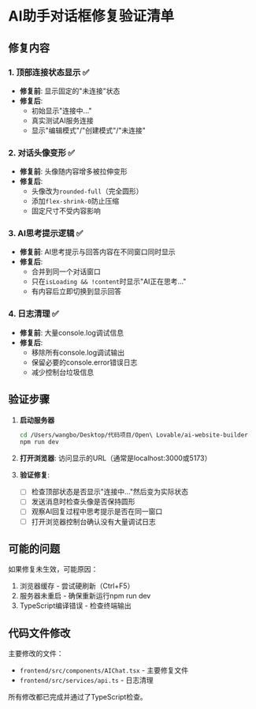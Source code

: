 # AI助手对话框修复验证清单

## 修复内容

### 1. 顶部连接状态显示 ✅
- **修复前**: 显示固定的"未连接"状态
- **修复后**: 
  - 初始显示"连接中..."
  - 真实测试AI服务连接
  - 显示"编辑模式"/"创建模式"/"未连接"

### 2. 对话头像变形 ✅
- **修复前**: 头像随内容增多被拉伸变形
- **修复后**: 
  - 头像改为`rounded-full`（完全圆形）
  - 添加`flex-shrink-0`防止压缩
  - 固定尺寸不受内容影响

### 3. AI思考提示逻辑 ✅
- **修复前**: AI思考提示与回答内容在不同窗口同时显示
- **修复后**:
  - 合并到同一个对话窗口
  - 只在`isLoading && !content`时显示"AI正在思考..."
  - 有内容后立即切换到显示回答

### 4. 日志清理 ✅
- **修复前**: 大量console.log调试信息
- **修复后**:
  - 移除所有console.log调试输出
  - 保留必要的console.error错误日志
  - 减少控制台垃圾信息

## 验证步骤

1. **启动服务器**
   ```bash
   cd /Users/wangbo/Desktop/代码项目/Open\ Lovable/ai-website-builder
   npm run dev
   ```

2. **打开浏览器**: 访问显示的URL（通常是localhost:3000或5173）

3. **验证修复**:
   - [ ] 检查顶部状态是否显示"连接中..."然后变为实际状态
   - [ ] 发送消息时检查头像是否保持圆形
   - [ ] 观察AI回复过程中思考提示是否在同一窗口
   - [ ] 打开浏览器控制台确认没有大量调试日志

## 可能的问题

如果修复未生效，可能原因：
1. 浏览器缓存 - 尝试硬刷新（Ctrl+F5）
2. 服务器未重启 - 确保重新运行npm run dev
3. TypeScript编译错误 - 检查终端输出

## 代码文件修改

主要修改的文件：
- `frontend/src/components/AIChat.tsx` - 主要修复文件
- `frontend/src/services/api.ts` - 日志清理

所有修改都已完成并通过了TypeScript检查。
